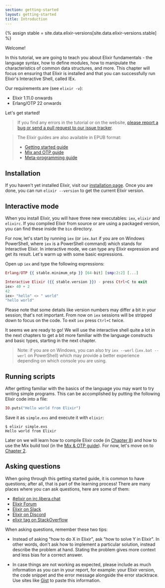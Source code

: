 ```yaml
---
section: getting-started
layout: getting-started
title: Introduction
---
```

{% assign stable = site.data.elixir-versions[site.data.elixir-versions.stable] %}

Welcome!

In this tutorial, we are going to teach you about Elixir fundamentals - the language syntax, how to define modules, how to manipulate the characteristics of common data structures, and more. This chapter will focus on ensuring that Elixir is installed and that you can successfully run Elixir's Interactive Shell, called IEx.

Our requirements are (see `elixir -v`):

  * Elixir 1.11.0 onwards
  * Erlang/OTP 22 onwards

Let's get started!

> If you find any errors in the tutorial or on the website, [please report a bug or send a pull request to our issue tracker](https://github.com/elixir-lang/elixir-lang.github.com).

> The Elixir guides are also available in EPUB format:
>
>   * [Getting started guide](https://elixir-lang.org/downloads/books/elixir-getting-started-guide.epub)
>   * [Mix and OTP guide](https://elixir-lang.org/downloads/books/mix-and-otp.epub)
>   * [Meta-programming guide](https://elixir-lang.org/downloads/books/meta-programming-in-elixir.epub)

## Installation

If you haven't yet installed Elixir, visit our [installation page](/install.html). Once you are done, you can run `elixir --version` to get the current Elixir version.

## Interactive mode

When you install Elixir, you will have three new executables: `iex`, `elixir` and `elixirc`. If you compiled Elixir from source or are using a packaged version, you can find these inside the `bin` directory.

For now, let's start by running `iex` (or `iex.bat` if you are on Windows PowerShell, where `iex` is a PowerShell command) which stands for Interactive Elixir. In interactive mode, we can type any Elixir expression and get its result. Let's warm up with some basic expressions.

Open up `iex` and type the following expressions:

```elixir
Erlang/OTP {{ stable.minimum_otp }} [64-bit] [smp:2:2] [...]

Interactive Elixir ({{ stable.version }}) - press Ctrl+C to exit
iex> 40 + 2
42
iex> "hello" <> " world"
"hello world"
```

Please note that some details like version numbers may differ a bit in your session; that's not important. From now on `iex` sessions will be stripped down to focus on the code. To exit `iex` press `Ctrl+C` twice.

It seems we are ready to go! We will use the interactive shell quite a lot in the next chapters to get a bit more familiar with the language constructs and basic types, starting in the next chapter.

> Note: if you are on Windows, you can also try `iex --werl` (`iex.bat --werl` on PowerShell) which may provide a better experience depending on which console you are using.

## Running scripts

After getting familiar with the basics of the language you may want to try writing simple programs. This can be accomplished by putting the following Elixir code into a file:

```elixir
IO.puts("Hello world from Elixir")
```

Save it as `simple.exs` and execute it with `elixir`:

```console
$ elixir simple.exs
Hello world from Elixir
```

Later on we will learn how to compile Elixir code (in [Chapter 8](/getting-started/modules-and-functions.html)) and how to use the Mix build tool (in the [Mix & OTP guide](/getting-started/mix-otp/introduction-to-mix.html)). For now, let's move on to [Chapter 2](/getting-started/basic-types.html).

## Asking questions

When going through this getting started guide, it is common to have questions; after all, that is part of the learning process! There are many places where you can ask questions, here are some of them:

  * [#elixir on irc.libera.chat](irc://irc.libera.chat/elixir)
  * [Elixir Forum](http://elixirforum.com)
  * [Elixir on Slack](https://elixir-lang.slack.com)
  * [Elixir on Discord](https://discord.gg/elixir)
  * [elixir tag on StackOverflow](https://stackoverflow.com/questions/tagged/elixir)

When asking questions, remember these two tips:

  * Instead of asking "how to do X in Elixir", ask "how to solve Y in Elixir". In other words, don't ask how to implement a particular solution, instead describe the problem at hand. Stating the problem gives more context and less bias for a correct answer.

  * In case things are not working as expected, please include as much information as you can in your report, for example: your Elixir version, the code snippet and the error message alongside the error stacktrace. Use sites like [Gist](https://gist.github.com/) to paste this information.
